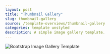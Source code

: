 ```yaml
---
layout: post
title: "Thumbnail Gallery"
slug: thumbnail-gallery
source: /template-overviews/thumbnail-gallery
categories: template unstyled
description: A simple image gallery template.
---
```


<img src="/assets/img/templates/thumbnail-gallery.jpg" class="img-responsive" alt="Bootstrap Image Gallery Template">